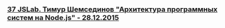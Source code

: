 ### [37 JSLab. Тимур Шемсединов &quot;Архитектура программных систем на Node.js&quot; - 28.12.2015](https://www.youtube.com/watch?v=Try7lmWikao)

